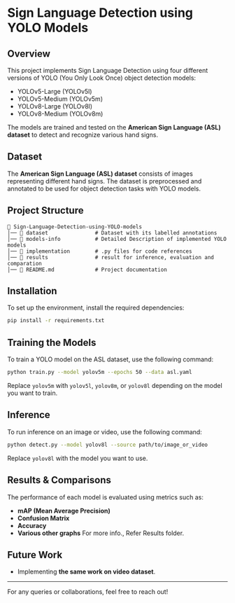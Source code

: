# Sign Language Detection using YOLO Models

## Overview
This project implements Sign Language Detection using four different versions of YOLO (You Only Look Once) object detection models:
- YOLOv5-Large (YOLOv5l)
- YOLOv5-Medium (YOLOv5m)
- YOLOv8-Large (YOLOv8l)
- YOLOv8-Medium (YOLOv8m)

The models are trained and tested on the **American Sign Language (ASL) dataset** to detect and recognize various hand signs.

## Dataset
The **American Sign Language (ASL) dataset** consists of images representing different hand signs. The dataset is preprocessed and annotated to be used for object detection tasks with YOLO models.

## Project Structure
```
📂 Sign-Language-Detection-using-YOLO-models
│── 📂 dataset               # Dataset with its labelled annotations
│── 📂 models-info           # Detailed Description of implemented YOLO models
│── 📂 implementation        # .py files for code references
│── 📂 results               # result for inference, evaluation and comparation
│── 📄 README.md             # Project documentation
```

## Installation
To set up the environment, install the required dependencies:
```bash
pip install -r requirements.txt
```

## Training the Models
To train a YOLO model on the ASL dataset, use the following command:
```bash
python train.py --model yolov5m --epochs 50 --data asl.yaml
```
Replace `yolov5m` with `yolov5l`, `yolov8m`, or `yolov8l` depending on the model you want to train.

## Inference
To run inference on an image or video, use the following command:
```bash
python detect.py --model yolov8l --source path/to/image_or_video
```
Replace `yolov8l` with the model you want to use.

## Results & Comparisons
The performance of each model is evaluated using metrics such as:
- **mAP (Mean Average Precision)**
- **Confusion Matrix**
- **Accuracy**
- **Various other graphs**
For more info., Refer Results folder.

## Future Work
- Implementing **the same work on video dataset**.

---
For any queries or collaborations, feel free to reach out!

